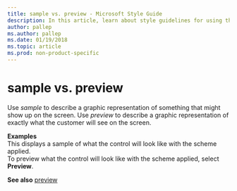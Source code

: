 ```yaml
---
title: sample vs. preview - Microsoft Style Guide
description: In this article, learn about style guidelines for using the terms 'style' and 'review' in Microsoft documents.
author: pallep
ms.author: pallep
ms.date: 01/19/2018
ms.topic: article
ms.prod: non-product-specific
---
```


# sample vs. preview

Use *sample* to describe a graphic representation of something that might show up on the screen. Use *preview* to describe a graphic representation of exactly what the customer will see on the screen.

**Examples**  
This displays a sample of what the control will look like with the scheme applied.  
To preview what the control will look like with the scheme applied, select **Preview**.

**See also** [preview](~/a-z-word-list-term-collections/p/preview.md)
